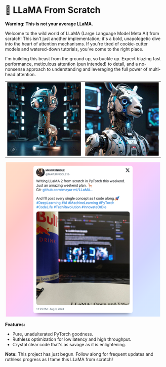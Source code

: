 # 🦙 LLaMA From Scratch

**Warning: This is not your average LLaMA.**

Welcome to the wild world of LLaMA (Large Language Model Meta AI) from scratch! This isn't just another implementation; it's a bold, unapologetic dive into the heart of attention mechanisms. If you're tired of cookie-cutter models and watered-down tutorials, you've come to the right place.

I'm building this beast from the ground up, so buckle up. Expect blazing fast performance, meticulous attention (pun intended) to detail, and a no-nonsense approach to understanding and leveraging the full power of multi-head attention.

<!-- Images side by side -->
<table>
  <tr>
    <td><img src="assets/LLaMa.jpeg" alt="LLaMa" width="400" /></td>
    <td><img src="assets/LLaMa2.jpeg" alt="LLaMa2" width="400" /></td>
  </tr>
</table>

<!-- Tweet image -->
<p align="center">
  <a href="https://x.com/MAYURINGOLE16/status/1819794132904321362">
    <img src="assets/Tweet.png" alt="Tweet" width="500" />
  </a>
</p>

**Features:**
- Pure, unadulterated PyTorch goodness.
- Ruthless optimization for low latency and high throughput.
- Crystal clear code that's as savage as it is enlightening.

**Note:** This project has just begun. Follow along for frequent updates and ruthless progress as I tame this LLaMA from scratch!
